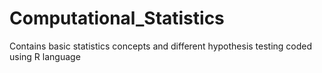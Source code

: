 # Computational_Statistics
Contains basic statistics concepts and different hypothesis testing coded using R language

